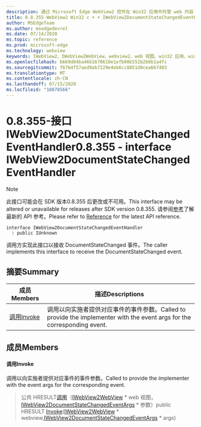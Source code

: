 ```yaml
---
description: 通过 Microsoft Edge WebView2 控件在 Win32 应用中托管 web 内容
title: 0.8.355-WebView2 Win32 c + + IWebView2DocumentStateChangedEventHandler
author: MSEdgeTeam
ms.author: msedgedevrel
ms.date: 07/14/2020
ms.topic: reference
ms.prod: microsoft-edge
ms.technology: webview
keywords: IWebView2、IWebView2WebView、webview2、web 视图、win32 应用、win32、edge
ms.openlocfilehash: b669d04ba46b1670610e1efb00b552b2b6b1a4fc
ms.sourcegitcommit: f6764f57aed9ab7229e4eb6cc8851d0cea667403
ms.translationtype: MT
ms.contentlocale: zh-CN
ms.lasthandoff: 07/15/2020
ms.locfileid: "10878566"
---
```

# <span data-ttu-id="d2337-104">0.8.355-接口 IWebView2DocumentStateChangedEventHandler</span><span class="sxs-lookup"><span data-stu-id="d2337-104">0.8.355 - interface IWebView2DocumentStateChangedEventHandler</span></span> 

> [!NOTE]
> <span data-ttu-id="d2337-105">此接口可能会在 SDK 版本0.8.355 后更改或不可用。</span><span class="sxs-lookup"><span data-stu-id="d2337-105">This interface may be altered or unavailable for releases after SDK version 0.8.355.</span></span> <span data-ttu-id="d2337-106">请参阅[参考](../../../webview2-api-reference.md)了解最新的 API 参考。</span><span class="sxs-lookup"><span data-stu-id="d2337-106">Please refer to [Reference](../../../webview2-api-reference.md) for the latest API reference.</span></span>

```
interface IWebView2DocumentStateChangedEventHandler
  : public IUnknown
```

<span data-ttu-id="d2337-107">调用方实现此接口以接收 DocumentStateChanged 事件。</span><span class="sxs-lookup"><span data-stu-id="d2337-107">The caller implements this interface to receive the DocumentStateChanged event.</span></span>

## <span data-ttu-id="d2337-108">摘要</span><span class="sxs-lookup"><span data-stu-id="d2337-108">Summary</span></span>

 <span data-ttu-id="d2337-109">成员</span><span class="sxs-lookup"><span data-stu-id="d2337-109">Members</span></span>                        | <span data-ttu-id="d2337-110">描述</span><span class="sxs-lookup"><span data-stu-id="d2337-110">Descriptions</span></span>
--------------------------------|---------------------------------------------
[<span data-ttu-id="d2337-111">调用</span><span class="sxs-lookup"><span data-stu-id="d2337-111">Invoke</span></span>](#invoke) | <span data-ttu-id="d2337-112">调用以向实施者提供对应事件的事件参数。</span><span class="sxs-lookup"><span data-stu-id="d2337-112">Called to provide the implementer with the event args for the corresponding event.</span></span>

## <span data-ttu-id="d2337-113">成员</span><span class="sxs-lookup"><span data-stu-id="d2337-113">Members</span></span>

#### <span data-ttu-id="d2337-114">调用</span><span class="sxs-lookup"><span data-stu-id="d2337-114">Invoke</span></span> 

<span data-ttu-id="d2337-115">调用以向实施者提供对应事件的事件参数。</span><span class="sxs-lookup"><span data-stu-id="d2337-115">Called to provide the implementer with the event args for the corresponding event.</span></span>

> <span data-ttu-id="d2337-116">公共 HRESULT[调用](#invoke)（[IWebView2WebView](IWebView2WebView.md) \* web 视图，[IWebView2DocumentStateChangedEventArgs](IWebView2DocumentStateChangedEventArgs.md) \* 参数）</span><span class="sxs-lookup"><span data-stu-id="d2337-116">public HRESULT [Invoke](#invoke)([IWebView2WebView](IWebView2WebView.md) \* webview,[IWebView2DocumentStateChangedEventArgs](IWebView2DocumentStateChangedEventArgs.md) \* args)</span></span>

